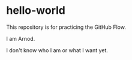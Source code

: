 # hello-world
This repository is for practicing the GitHub Flow.

I am Arnod.

I don't know who I am or what I want yet.
